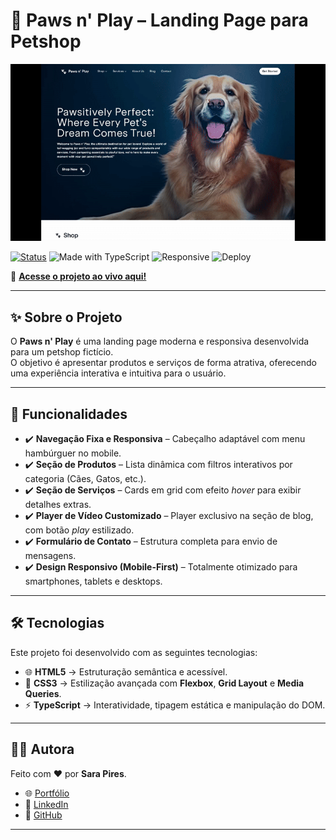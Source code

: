 # 🐾 Paws n' Play – Landing Page para Petshop

![Demonstração do Projeto Paws n' Play](/assets/videos/petshop.gif)

[![Status](https://img.shields.io/badge/status-online-brightgreen)](https://petshop-pawsin-play-qfe8wslfu-sara-roberta-pires-s-projects.vercel.app/)
![Made with TypeScript](https://img.shields.io/badge/made%20with-TypeScript-3178C6?logo=typescript&logoColor=white)
![Responsive](https://img.shields.io/badge/responsive-mobile--first-orange)
![Deploy](https://img.shields.io/badge/deploy-Vercel-black?logo=vercel)

🔗 [**Acesse o projeto ao vivo aqui!**](https://petshop-pawsin-play-qfe8wslfu-sara-roberta-pires-s-projects.vercel.app/)

---

## ✨ Sobre o Projeto  

O **Paws n' Play** é uma landing page moderna e responsiva desenvolvida para um petshop fictício.  
O objetivo é apresentar produtos e serviços de forma atrativa, oferecendo uma experiência interativa e intuitiva para o usuário.  

---

## 🚀 Funcionalidades  

- ✔️ **Navegação Fixa e Responsiva** – Cabeçalho adaptável com menu hambúrguer no mobile.  
- ✔️ **Seção de Produtos** – Lista dinâmica com filtros interativos por categoria (Cães, Gatos, etc.).  
- ✔️ **Seção de Serviços** – Cards em grid com efeito *hover* para exibir detalhes extras.  
- ✔️ **Player de Vídeo Customizado** – Player exclusivo na seção de blog, com botão *play* estilizado.  
- ✔️ **Formulário de Contato** – Estrutura completa para envio de mensagens.  
- ✔️ **Design Responsivo (Mobile-First)** – Totalmente otimizado para smartphones, tablets e desktops.  

---

## 🛠️ Tecnologias  

Este projeto foi desenvolvido com as seguintes tecnologias:  

- 🌐 **HTML5** → Estruturação semântica e acessível.  
- 🎨 **CSS3** → Estilização avançada com **Flexbox**, **Grid Layout** e **Media Queries**.  
- ⚡ **TypeScript** → Interatividade, tipagem estática e manipulação do DOM.  

---

## 👩‍💻 Autora  

Feito com ❤️ por **Sara Pires**.  

- 🌐 [Portfólio](https://portfolio-profissional-sarapires.vercel.app)  
- 💼 [LinkedIn](https://www.linkedin.com/in/sara-pires-dev)  
- 🐙 [GitHub](https://github.com/SarahLuthien)  

---
